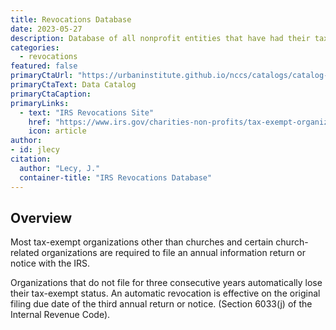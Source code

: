 ```yaml
---
title: Revocations Database
date: 2023-05-27
description: Database of all nonprofit entities that have had their tax exempt status revoked
categories:
  - revocations
featured: false
primaryCtaUrl: "https://urbaninstitute.github.io/nccs/catalogs/catalog-revocations.html"
primaryCtaText: Data Catalog
primaryCtaCaption:
primaryLinks:
  - text: "IRS Revocations Site"
    href: "https://www.irs.gov/charities-non-profits/tax-exempt-organization-search"
    icon: article
author:
- id: jlecy
citation: 
  author: "Lecy, J."
  container-title: "IRS Revocations Database"
---
```



## Overview

Most tax-exempt organizations other than churches and certain church-related organizations are required to file an annual information return or notice with the IRS.

Organizations that do not file for three consecutive years automatically lose their tax-exempt status. An automatic revocation is effective on the original filing due date of the third annual return or notice. (Section 6033(j) of the Internal Revenue Code).

